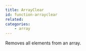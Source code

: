 ```yaml
---
title: ArrayClear
id: function-arrayclear
related:
categories:
    - array
---
```


Removes all elements from an array.